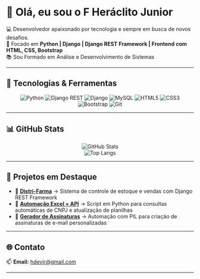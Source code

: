 # 👋 Olá, eu sou o F Heráclito Junior  

💻 Desenvolvedor apaixonado por tecnologia e sempre em busca de novos desafios.  
🚀 Focado em **Python | Django | Django REST Framework | Frontend com HTML, CSS, Bootstrap**  
📚 Sou Formado em Análise e Desenvolvimento de Sistemas  

---

## 🔧 Tecnologias & Ferramentas  

<div align="center">
  
![Python](https://img.shields.io/badge/-Python-333?style=for-the-badge&logo=python)  ![Django REST](https://img.shields.io/badge/-Django%20REST-ff1709?style=for-the-badge&logo=django&logoColor=white) 
![Django](https://img.shields.io/badge/-Django-092E20?style=for-the-badge&logo=django)  ![MySQL](https://img.shields.io/badge/-MySQL-4479A1?style=for-the-badge&logo=mysql&logoColor=white)
![HTML5](https://img.shields.io/badge/-HTML5-E34F26?style=for-the-badge&logo=html5&logoColor=white) ![CSS3](https://img.shields.io/badge/-CSS3-1572B6?style=for-the-badge&logo=css3)
![Bootstrap](https://img.shields.io/badge/-Bootstrap-563D7C?style=for-the-badge&logo=bootstrap) ![Git](https://img.shields.io/badge/-Git-F05032?style=for-the-badge&logo=git&logoColor=white) 
 
  
  
 

</div>

---

## 📊 GitHub Stats  

<div align="center">

![GitHub Stats](https://github-readme-stats.vercel.app/api?username=HDevJr&show_icons=true&theme=tokyonight)  
![Top Langs](https://github-readme-stats.vercel.app/api/top-langs/?username=HDevJr&layout=compact&theme=tokyonight)  

</div>

---

## 📌 Projetos em Destaque  

- 🔹 [**Distri-Farma**](#) → Sistema de controle de estoque e vendas com Django REST Framework  
- 🔹 [**Automação Excel + API**](#) → Script em Python para consultas automáticas de CNPJ e atualização de planilhas  
- 🔹 [**Gerador de Assinaturas**](#) → Automação com PIL para criação de assinaturas de e-mail personalizadas  

---

## 🌐 Contato  

📫 **Email:** hdevjr@gmail.com


---
